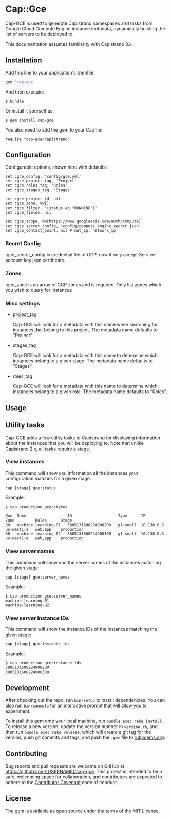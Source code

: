 # Cap::Gce

Cap-GCE is used to generate Capistrano namespaces and tasks from Google Cloud Compute Engine instance metadata, dynamically building the list of servers to be deployed to.

This documentation assumes familiarity with Capistrano 3.x.

## Installation

Add this line to your application's Gemfile:

```ruby
gem 'cap-gce'
```

And then execute:

    $ bundle

Or install it yourself as:

    $ gem install cap-gce

You also need to add the gem to your Capfile:

```
require "cap-gce/capistrano"
```

## Configuration

Configurable options, shown here with defaults:

```
set :gce_config, 'config/gce.yml'
set :gce_project_tag, 'Project'
set :gce_roles_tag, 'Roles'
set :gce_stages_tag, 'Stages'

set :gce_project_id, nil
set :gce_zone, %w[]
set :gce_filter, '(status eq "RUNNING")'
set :gce_fields, nil

set :gce_scope, %w[https://www.googleapis.com/auth/compute]
set :gce_secret_config, 'config/compute_engine_secret.json'
set :gce_contact_point, nil # nat_ip, network_ip
```

### Secret Config
:gce_secret_config is credential file of GCP, now it only accept Service account key json certificate.

### Zones

:gce_zone is an array of GCP zones and is required. Only list zones which you wish to query for instances

### Misc settings

* project_tag

  Cap-GCE will look for a metadata with this name when searching for instances that belong to this project. The metadata name defaults to "Project".

* stages_tag

  Cap-GCE will look for a metadata with this name to determine which instances belong to a given stage. The metadata name defaults to "Stages".

* roles_tag

  Cap-GCE will look for a metadata with this name to determine which instances belong to a given role. The metadata name defaults to "Roles".

## Usage

## Utility tasks

Cap-GCE adds a few utility tasks to Capistrano for displaying information about the instances that you will be deploying to. Note that unlike Capistrano 2.x, all tasks require a stage.

### View instances

This command will show you information all the instances your configuration matches for a given stage.

```
cap [stage] gce:status
```

Example:
```
$ cap production gce:status

Num  Name                  ID                    Type      IP           Zone         Roles      Stage
00   machine-learning-01   3805131608224908200   g1-small  10.138.0.2   us-west1-a   web,app    production
00   machine-learning-02   3805131608224908300   g1-small  10.138.0.3   us-west1-a   web,app    production
```

### View server names

This command will show you the server names of the instances matching the given stage:

```
cap [stage] gce:server_names
```

Example:
```
$ cap production gce:server_names
machine-learning-01
machine-learning-02
```

### View server instance IDs

This command will show the instance IDs of the instances matching the given stage:
```
cap [stage] gce:instance_ids
```

Example:

```
$ cap production gce:instance_ids
3805131608224908200
3805131608224908300
```

## Development

After checking out the repo, run `bin/setup` to install dependencies. You can also run `bin/console` for an interactive prompt that will allow you to experiment.

To install this gem onto your local machine, run `bundle exec rake install`. To release a new version, update the version number in `version.rb`, and then run `bundle exec rake release`, which will create a git tag for the version, push git commits and tags, and push the `.gem` file to [rubygems.org](https://rubygems.org).

## Contributing

Bug reports and pull requests are welcome on GitHub at https://github.com/[USERNAME]/cap-gce. This project is intended to be a safe, welcoming space for collaboration, and contributors are expected to adhere to the [Contributor Covenant](http://contributor-covenant.org) code of conduct.


## License

The gem is available as open source under the terms of the [MIT License](http://opensource.org/licenses/MIT).

